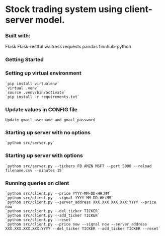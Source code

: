 # Stock trading system using client-server model. 

### Built with:
Flask
Flask-restful
waitress
requests
pandas
finnhub-python

### Getting Started

### Setting up virtual environment
    `pip install virtualenv`
    `virtual .venv`
    `source .venv/bin/activate`
    `pip install -r requirements.txt`

### Update values in CONFIG file
    Update gmail_username and gmail_password

### Starting up server with no options
    `python src/server.py`

### Starting up server with options
    `python src/server.py --tickers FB AMZN MSFT --port 5000 --reload filename.csv --minutes 15`

### Running queries on client
    `python src/client.py --price YYYY-MM-DD-HH:MM`
    `python src/client.py --signal YYYY-MM-DD-HH:MM`
    `python src/client.py --server_address XXX.XXX.XXX.XXX:YYYY --price now`
    `python src/client.py --del_ticker TICKER`
    `python src/client.py --add_ticker TICKER`
    `python src/client.py --reset`
    `python src/client.py --price now --signal now --server_address XXX.XXX.XXX.XXX:YYYY --del_ticker TICKER --add_ticker TICKER --reset`